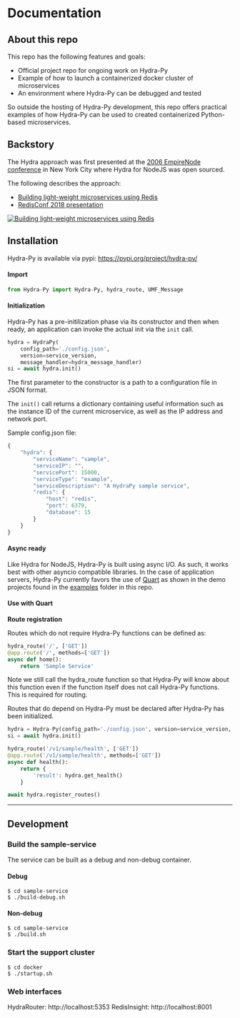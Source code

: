 # Documentation

## About this repo
This repo has the following features and goals:

* Official project repo for ongoing work on Hydra-Py
* Example of how to launch a containerized docker cluster of microservices
* An environment where Hydra-Py can be debugged and tested

So outside the hosting of Hydra-Py development, this repo offers practical examples of how Hydra-Py can be used to created containerized Python-based microservices.

## Backstory
The Hydra approach was first presented at the [2006 EmpireNode conference](https://www.youtube.com/watch?v=j_yVf9Blcjo) in New York City where Hydra for NodeJS was open sourced.

The following describes the approach:

* [Building light-weight microservices using Redis](https://medium.com/hydramicroservices/building-light-weight-microservices-using-redis-dc5b3bca741
)
* [RedisConf 2018 presentation](https://www.youtube.com/watch?v=z25CPqJMFUk)

[![Building light-weight microservices using Redis](http://img.youtube.com/vi/z25CPqJMFUk/0.jpg)](https://www.youtube.com/watch?v=z25CPqJMFUk "Building light-weight microservices using Redis")

## Installation
Hydra-Py is available via pypi:
https://pypi.org/project/hydra-py/

#### Import

```python
from Hydra-Py import Hydra-Py, hydra_route, UMF_Message
```

#### Initialization
Hydra-Py has a pre-initilization phase via its constructor and then when ready, an application can invoke the actual init via the `init` call.

```python
hydra = HydraPy(
    config_path='./config.json',
    version=service_version,
    message_handler=hydra_message_handler)
si = await hydra.init()
```

The first parameter to the constructor is a path to a configuration file in JSON format.

The `init()` call returns a dictionary containing useful information such as the instance ID of the current microservice, as well as the IP address and network port.

Sample config.json file:

```js
{
    "hydra": {
        "serviceName": "sample",
        "serviceIP": "",
        "servicePort": 15000,
        "serviceType": "example",
        "serviceDescription": "A HydraPy sample service",
        "redis": {
            "host": "redis",
            "port": 6379,
            "database": 15
        }
    }
}
```


#### Async ready
Like Hydra for NodeJS, Hydra-Py is built using async I/O.   As such, it works best with other asyncio compatible libraries.  In the case of application servers, Hydra-Py currently favors the use of [Quart](https://pgjones.gitlab.io/quart/) as shown in the demo projects found in the [examples](./examples) folder in this repo.

#### Use with Quart

**Route registration**

Routes which do not require Hydra-Py functions can be defined as:

```python
hydra_route('/', ['GET'])
@app.route('/', methods=['GET'])
async def home():
    return 'Sample Service'
```

Note we still call the hydra_route function so that Hydra-Py will know about this function even if the function itself does not call Hydra-Py functions. This is required for routing.

Routes that do depend on Hydra-Py must be declared after Hydra-Py has been initialized.

```python
hydra = Hydra-Py(config_path='./config.json', version=service_version, message_handler=hydra_message_handler)
si = await hydra.init()

hydra_route('/v1/sample/health', ['GET'])
@app.route('/v1/sample/health', methods=['GET'])
async def health():
    return {
        'result': hydra.get_health()
    }

await hydra.register_routes()
```


---

## Development

### Build the sample-service
The service can be built as a debug and non-debug container.

#### Debug

```shell
$ cd sample-service
$ ./build-debug.sh
```

#### Non-debug
```shell
$ cd sample-service
$ ./build.sh
```

### Start the support cluster
```shell
$ cd docker
$ ./startup.sh
```

### Web interfaces
HydraRouter: http://localhost:5353
RedisInsight: http://localhost:8001

